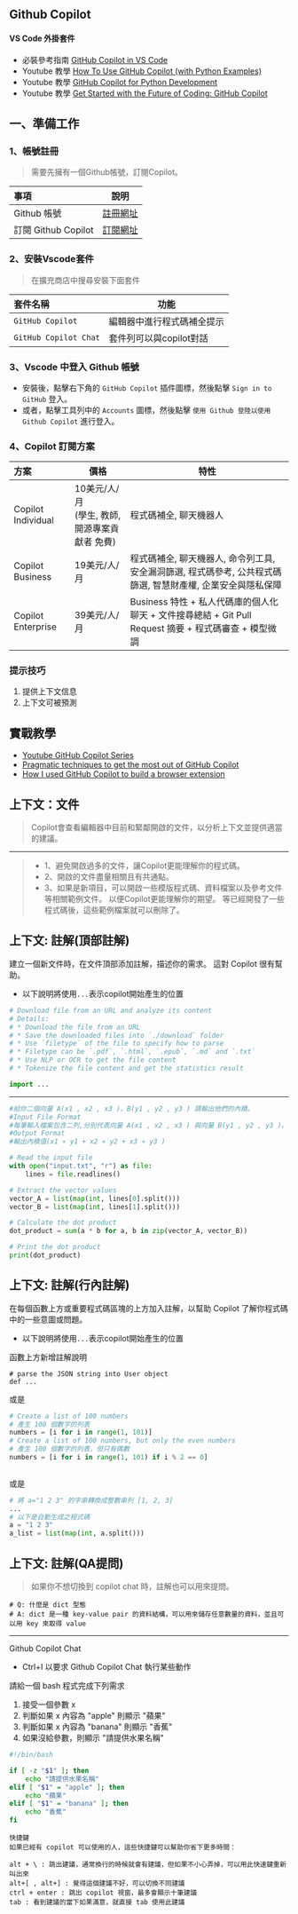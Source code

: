 Github Copilot
---

#### VS Code 外掛套件
- 必裝參考指南  [GitHub Copilot in VS Code](https://code.visualstudio.com/docs/copilot/overview#_chat-view)
- Youtube 教學 [How To Use GitHub Copilot (with Python Examples)](https://www.youtube.com/watch?v=tG8PPne7ef0)
- Youtube 教學 [GitHub Copilot for Python Development](https://www.youtube.com/watch?v=wNsiJWewyjU)
- Youtube 教學 [Get Started with the Future of Coding: GitHub Copilot](https://www.youtube.com/watch?v=Fi3AJZZregI)


一、準備工作
---

### 1、帳號註冊

> 需要先擁有一個Github帳號，訂閱Copilot。

事項 | 說明
:-|-
Github 帳號 | [註冊網址](https://github.com/signup)
訂閱 Github Copilot | [訂閱網址](https://github.com/features/copilot)

### 2、安裝Vscode套件


> 在擴充商店中搜尋安裝下面套件

套件名稱 | 功能
:-|-
`GitHub Copilot`|編輯器中進行程式碼補全提示
`GitHub Copilot Chat`|套件列可以與copilot對話

### 3、Vscode 中登入 Github 帳號

- 安裝後，點擊右下角的 `GitHub Copilot` 插件圖標，然後點擊 `Sign in to GitHub` 登入。
- 或者，點擊工具列中的 `Accounts` 圖標，然後點擊 `使用 Github 登陸以使用Github Copilot` 進行登入。

### 4、Copilot 訂閱方案
方案 | 價格 | 特性
:-|-|-
Copilot Individual | 10美元/人/月 <br> (學生, 教師, 開源專案貢獻者 免費) | 程式碼補全, 聊天機器人
Copilot Business| 19美元/人/月 |程式碼補全, 聊天機器人, 命令列工具, 安全漏洞篩選, 程式碼參考, 公共程式碼篩選, 智慧財產權, 企業安全與隱私保障
Copilot Enterprise| 39美元/人/月 | Business 特性 + 私人代碼庫的個人化聊天 + 文件搜尋總結 + Git Pull Request 摘要 + 程式碼審查 + 模型微調

### 提示技巧
<!--rehype:wrap-class=col-span-1 row-span-1-->

1. 提供上下文信息
2. 上下文可被預測

實戰教學
---
- [Youtube GitHub Copilot Series](https://www.youtube.com/playlist?list=PLj6YeMhvp2S5_hvBl2SE-7YCHYlLQ0bPt)
- [Pragmatic techniques to get the most out of GitHub Copilot](https://www.youtube.com/watch?v=CwAzIpc4AnA)
- [How I used GitHub Copilot to build a browser extension](https://github.blog/2023-05-12-how-i-used-github-copilot-to-build-a-browser-extension/)

上下文：文件
---
> Copilot會查看編輯器中目前和緊鄰開啟的文件，以分析上下文並提供適當的建議。

---

> - 1、避免開啟過多的文件，讓Copilot更能理解你的程式碼。
> - 2、開啟的文件盡量相關且有共通點。
> - 3、如果是新項目，可以開啟一些模版程式碼、資料檔案以及參考文件等相關範例文件。 以便Copilot更能理解你的期望。 等已經開發了一些程式碼後，這些範例檔案就可以刪除了。

上下文: 註解(頂部註解)
---
建立一個新文件時，在文件頂部添加註解，描述你的需求。 這對 Copilot 很有幫助。

- 以下說明將使用`...`表示copilot開始產生的位置

```python
# Download file from an URL and analyze its content
# Details:
# * Download the file from an URL
# * Save the downloaded files into `./download` folder
# * Use `filetype` of the file to specify how to parse
# * Filetype can be `.pdf`, `.html`, `.epub`, `.md` and `.txt`
# * Use NLP or OCR to get the file content
# * Tokenize the file content and get the statistics result

import ...
```

---
```Python
#給你二個向量 A(x1 , x2 , x3 )、B(y1 , y2 , y3 ) 請輸出他們的內積。
#Input File Format
#每筆輸入檔案包含二列,分別代表向量 A(x1 , x2 , x3 ) 與向量 B(y1 , y2 , y3 )。
#Output Format
#輸出內積值(x1 ∗ y1 + x2 ∗ y2 + x3 ∗ y3 )

# Read the input file
with open("input.txt", "r") as file:
    lines = file.readlines()

# Extract the vector values
vector_A = list(map(int, lines[0].split()))
vector_B = list(map(int, lines[1].split()))

# Calculate the dot product
dot_product = sum(a * b for a, b in zip(vector_A, vector_B))

# Print the dot product
print(dot_product)
```

上下文: 註解(行內註解)
---

在每個函數上方或重要程式碼區塊的上方加入註解，以幫助 Copilot 了解你程式碼中的一些意圖或問題。

- 以下說明將使用`...`表示copilot開始產生的位置

函數上方新增註解說明
```
# parse the JSON string into User object
def ...
```
或是

```python
# Create a list of 100 numbers
# 產生 100 個數字的列表
numbers = [i for i in range(1, 101)]
# Create a list of 100 numbers, but only the even numbers
# 產生 100 個數字的列表，但只有偶數
numbers = [i for i in range(1, 101) if i % 2 == 0]
 
```

或是

```python
# 將 a="1 2 3" 的字串轉換成整數串列 [1, 2, 3]
...
# 以下是自動生成之程式碼
a = "1 2 3"
a_list = list(map(int, a.split()))
```

上下文: 註解(QA提問)
---
> 如果你不想切換到 copilot chat 時，註解也可以用來提問。
```
# Q: 什麼是 dict 型態
# A: dict 是一種 key-value pair 的資料結構，可以用來儲存任意數量的資料，並且可以用 key 來取得 value
```

---
Github Copilot  Chat

- Ctrl+I 以要求 Github Copilot Chat 執行某些動作

請給一個  bash 程式完成下列需求
1. 接受一個參數 x 
2. 判斷如果 x 內容為 "apple" 則顯示 "蘋果"
3. 判斷如果 x 內容為 "banana" 則顯示 "香蕉"
4. 如果沒給參數，則顯示 "請提供水果名稱"

```bash
#!/bin/bash

if [ -z "$1" ]; then
    echo "請提供水果名稱"
elif [ "$1" = "apple" ]; then
    echo "蘋果"
elif [ "$1" = "banana" ]; then
    echo "香蕉"
fi
```


```
快捷鍵
如果已經有 copilot 可以使用的人，這些快捷鍵可以幫助你省下更多時間：

alt + \ : 跳出建議，通常換行的時候就會有建議，但如果不小心弄掉，可以用此快速鍵重新叫出來
alt+[ , alt+] : 覺得這個建議不好，可以切換不同建議
ctrl + enter : 跳出 copilot 視窗，最多會顯示十筆建議
tab : 看到建議的當下如果滿意，就直接 tab 使用此建議
```
